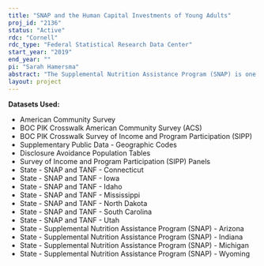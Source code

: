 ```yaml
---
title: "SNAP and the Human Capital Investments of Young Adults"
proj_id: "2136"
status: "Active"
rdc: "Cornell"
rdc_type: "Federal Statistical Research Data Center"
start_year: "2019"
end_year: ""
pi: "Sarah Hamersma"
abstract: "The Supplemental Nutrition Assistance Program (SNAP) is one of the most broadly-targeted anti-poverty programs in the U.S. While SNAP is available throughout the life course, it may play a distinct role in labor market decisions in early adulthood. In this research project, we model the relationship between SNAP participation and educational attainment for young adults, and examine whether differences in SNAP work requirements affect that relationship. In early adulthood, SNAP may play a role in improving the feasibility of time-intensive educational investments by helping meet basic needs. This role may be limited, however, by the restrictions on SNAP access placed on young adults without children, many of whom face work requirements for eligibility unless their state or county successfully applies for a federal waiver of the requirement. We will use the Survey of Income and Program Participation, combined with administrative data on SNAP from seven states and policy data on work-requirement waivers by county, to determine whether work requirements create a meaningful barrier to SNAP for young adults, and whether SNAP access plays an important role in educational attainment. Using a variety of quasi-experimental methods including regression analyses and instrumental variables models, we expect to see reduced SNAP take-up in areas with work requirements, and potentially less educational investment by young adults with such barriers to SNAP participation. This research will help policy makers better understand whether potential students emerging from disadvantaged households may lack access to food assistance that could otherwise help make college attendance feasible."
layout: project
---
```


**Datasets Used:**

  - American Community Survey 
  - BOC PIK Crosswalk American Community Survey (ACS) 
  - BOC PIK Crosswalk Survey of Income and Program Participation (SIPP) 
  - Supplementary Public Data - Geographic Codes 
  - Disclosure Avoidance Population Tables 
  - Survey of Income and Program Participation (SIPP) Panels 
  - State - SNAP and TANF - Connecticut 
  - State - SNAP and TANF - Iowa 
  - State - SNAP and TANF - Idaho 
  - State - SNAP and TANF - Mississippi 
  - State - SNAP and TANF - North Dakota 
  - State - SNAP and TANF - South Carolina 
  - State - SNAP and TANF - Utah 
  - State - Supplemental Nutrition Assistance Program (SNAP) - Arizona 
  - State - Supplemental Nutrition Assistance Program (SNAP) - Indiana 
  - State - Supplemental Nutrition Assistance Program (SNAP) - Michigan 
  - State - Supplemental Nutrition Assistance Program (SNAP) - Wyoming 

